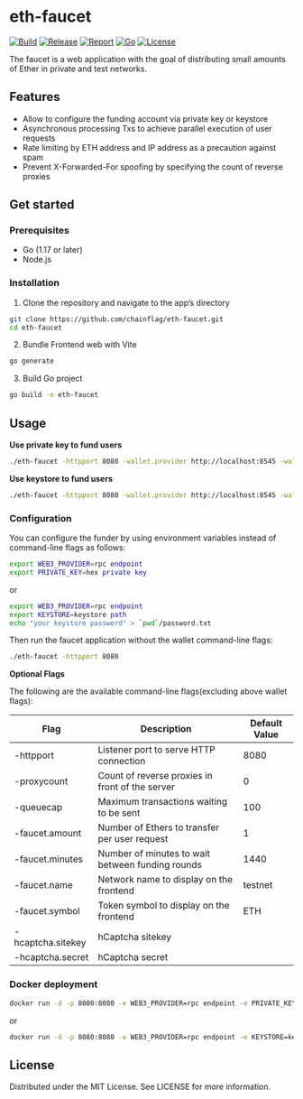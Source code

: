 # eth-faucet

[![Build](https://img.shields.io/github/actions/workflow/status/chainflag/eth-faucet/build.yml?branch=main)](https://github.com/chainflag/eth-faucet/actions/workflows/build.yml)
[![Release](https://img.shields.io/github/v/release/chainflag/eth-faucet)](https://github.com/chainflag/eth-faucet/releases)
[![Report](https://goreportcard.com/badge/github.com/chainflag/eth-faucet)](https://goreportcard.com/report/github.com/chainflag/eth-faucet)
[![Go](https://img.shields.io/github/go-mod/go-version/chainflag/eth-faucet)](https://go.dev/)
[![License](https://img.shields.io/github/license/chainflag/eth-faucet)](https://github.com/chainflag/eth-faucet/blob/main/LICENSE)

The faucet is a web application with the goal of distributing small amounts of Ether in private and test networks.

## Features

* Allow to configure the funding account via private key or keystore
* Asynchronous processing Txs to achieve parallel execution of user requests
* Rate limiting by ETH address and IP address as a precaution against spam
* Prevent X-Forwarded-For spoofing by specifying the count of reverse proxies

## Get started

### Prerequisites

* Go (1.17 or later)
* Node.js

### Installation

1. Clone the repository and navigate to the app’s directory
```bash
git clone https://github.com/chainflag/eth-faucet.git
cd eth-faucet
```

2. Bundle Frontend web with Vite
```bash
go generate
```

3. Build Go project 
```bash
go build -o eth-faucet
```

## Usage

**Use private key to fund users**

```bash
./eth-faucet -httpport 8080 -wallet.provider http://localhost:8545 -wallet.privkey privkey
```

**Use keystore to fund users**

```bash
./eth-faucet -httpport 8080 -wallet.provider http://localhost:8545 -wallet.keyjson keystore -wallet.keypass password.txt
```

### Configuration

You can configure the funder by using environment variables instead of command-line flags as follows:
```bash
export WEB3_PROVIDER=rpc endpoint
export PRIVATE_KEY=hex private key
```

or

```bash
export WEB3_PROVIDER=rpc endpoint
export KEYSTORE=keystore path
echo "your keystore password" > `pwd`/password.txt
```

Then run the faucet application without the wallet command-line flags:
```bash
./eth-faucet -httpport 8080
```

**Optional Flags**

The following are the available command-line flags(excluding above wallet flags):

| Flag              | Description                                      | Default Value |
|-------------------|--------------------------------------------------|---------------|
| -httpport         | Listener port to serve HTTP connection           | 8080          |
| -proxycount       | Count of reverse proxies in front of the server  | 0             |
| -queuecap         | Maximum transactions waiting to be sent          | 100           |
| -faucet.amount    | Number of Ethers to transfer per user request    | 1             |
| -faucet.minutes   | Number of minutes to wait between funding rounds | 1440          |
| -faucet.name      | Network name to display on the frontend          | testnet       |
| -faucet.symbol    | Token symbol to display on the frontend          | ETH           |
| -hcaptcha.sitekey | hCaptcha sitekey                                 |               |
| -hcaptcha.secret  | hCaptcha secret                                  |               |

### Docker deployment

```bash
docker run -d -p 8080:8080 -e WEB3_PROVIDER=rpc endpoint -e PRIVATE_KEY=hex private key chainflag/eth-faucet:1.1.0
```

or

```bash
docker run -d -p 8080:8080 -e WEB3_PROVIDER=rpc endpoint -e KEYSTORE=keystore path -v `pwd`/keystore:/app/keystore -v `pwd`/password.txt:/app/password.txt chainflag/eth-faucet:1.1.0
```

## License

Distributed under the MIT License. See LICENSE for more information.
